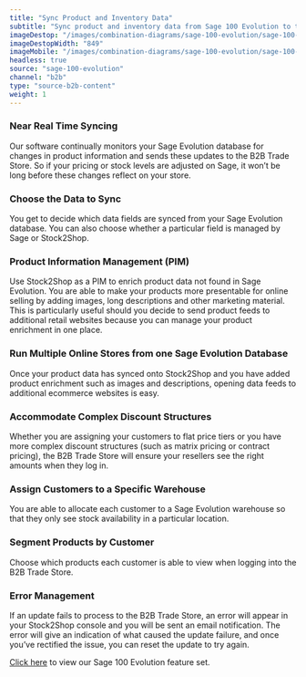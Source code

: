 ```yaml
---
title: "Sync Product and Inventory Data"
subtitle: "Sync product and inventory data from Sage 100 Evolution to the B2B Trade Store."
imageDestop: "/images/combination-diagrams/sage-100-evolution/sage-100-evolution-b2b-trade-store-inventory.svg"
imageDestopWidth: "849"
imageMobile: "/images/combination-diagrams/sage-100-evolution/sage-100-evolution-b2b-trade-store-inventory.svg"
headless: true
source: "sage-100-evolution"
channel: "b2b"
type: "source-b2b-content"
weight: 1
---
```


### Near Real Time Syncing
Our software continually monitors your Sage Evolution database for changes in product information and sends these updates to the B2B Trade Store. So if your pricing or stock levels are adjusted on Sage, it won’t be long before these changes reflect on your store.

### Choose the Data to Sync
You get to decide which data fields are synced from your Sage Evolution database. You can also choose whether a particular field is managed by Sage or Stock2Shop.

### Product Information Management (PIM)
Use Stock2Shop as a PIM to enrich product data not found in Sage Evolution. You are able to make your products more presentable for online selling by adding images, long descriptions and other marketing material. This is particularly useful should you decide to send product feeds to additional retail websites because you can manage your product enrichment in one place.

### Run Multiple Online Stores from one Sage Evolution Database
Once your product data has synced onto Stock2Shop and you have added product enrichment such as images and descriptions, opening data feeds to additional ecommerce websites is easy.

### Accommodate Complex Discount Structures
Whether you are assigning your customers to flat price tiers or you have more complex discount structures (such as matrix pricing or contract pricing), the B2B Trade Store will ensure your resellers see the right amounts when they log in.

### Assign Customers to a Specific Warehouse
You are able to allocate each customer to a Sage Evolution warehouse so that they only see stock availability in a particular location.

### Segment Products by Customer
Choose which products each customer is able to view when logging into the B2B Trade Store.

### Error Management
If an update fails to process to the B2B Trade Store, an error will appear in your Stock2Shop console and you will be sent an email notification. The error will give an indication of what caused the update failure, and once you’ve rectified the issue, you can reset the update to try again.

[Click here](/help/features/sage-100-evolution/ "Sage 100 Evolution Features") to view our Sage 100 Evolution feature set.